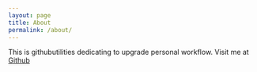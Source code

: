 ```yaml
---
layout: page
title: About
permalink: /about/
---
```


This is githubutilities dedicating to upgrade personal workflow. 
Visit me at [Github](https://github.com/githubutilities)

